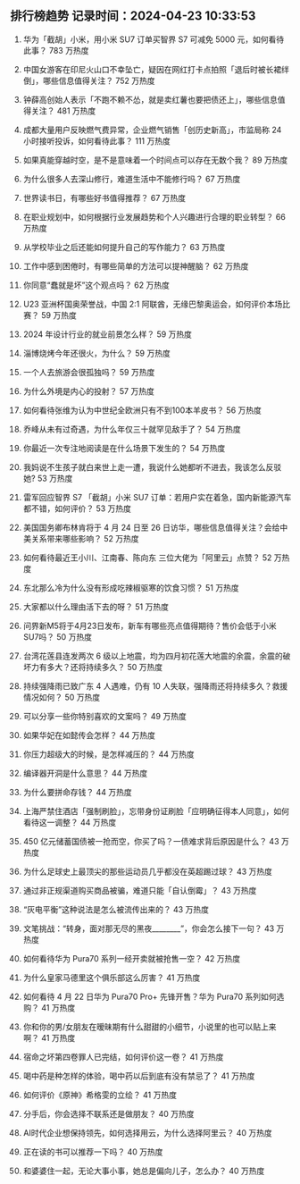 
## 排行榜趋势 记录时间：2024-04-23 10:33:53
  
  1. 华为「截胡」小米，用小米 SU7 订单买智界 S7 可减免 5000 元，如何看待此事？ 783 万热度
    
  2. 中国女游客在印尼火山口不幸坠亡，疑因在网红打卡点拍照「退后时被长裙绊倒」，哪些信息值得关注？ 752 万热度
    
  3. 钟薛高创始人表示「不跑不赖不怂，就是卖红薯也要把债还上」，哪些信息值得关注？ 481 万热度
    
  4. 成都大量用户反映燃气费异常，企业燃气销售「创历史新高」，市监局称 24 小时接听投诉，如何看待此事？ 111 万热度
    
  5. 如果真能穿越时空，是不是意味着一个时间点可以存在无数个我？ 89 万热度
    
  6. 为什么很多人去深山修行，难道生活中不能修行吗？ 67 万热度
    
  7. 世界读书日，有哪些好书值得推荐？ 67 万热度
    
  8. 在职业规划中，如何根据行业发展趋势和个人兴趣进行合理的职业转型？ 66 万热度
    
  9. 从学校毕业之后还能如何提升自己的写作能力？ 63 万热度
    
  10. 工作中感到困倦时，有哪些简单的方法可以提神醒脑？ 62 万热度
    
  11. 你同意“蠢就是坏”这个观点吗？ 62 万热度
    
  12. U23 亚洲杯国奥荣誉战，中国 2:1 阿联酋，无缘巴黎奥运会，如何评价本场比赛？ 59 万热度
    
  13. 2024 年设计行业的就业前景怎么样？ 59 万热度
    
  14. 淄博烧烤今年还很火，为什么？ 59 万热度
    
  15. 一个人去旅游会很孤独吗？ 59 万热度
    
  16. 为什么外境是内心的投射？ 57 万热度
    
  17. 如何看待张维为认为中世纪全欧洲只有不到100本羊皮书？ 56 万热度
    
  18. 乔峰从未有过奇遇，为什么年仅三十就罕见敌手了？ 54 万热度
    
  19. 你最近一次专注地阅读是在什么场景下发生的？ 54 万热度
    
  20. 我妈说不生孩子就白来世上走一遭，我说什么她都听不进去，我该怎么反驳她? 53 万热度
    
  21. 雷军回应智界 S7 「截胡」小米 SU7 订单：若用户实在着急，国内新能源汽车都不错，如何评价？ 53 万热度
    
  22. 美国国务卿布林肯将于 4 月 24 日至 26 日访华，哪些信息值得关注？会给中美关系带来哪些影响？ 52 万热度
    
  23. 如何看待最近王小川、江南春、陈向东 三位大佬为「阿里云」点赞？ 52 万热度
    
  24. 东北那么冷为什么没有形成吃辣椒驱寒的饮食习惯？ 51 万热度
    
  25. 大家都以什么理由活下去的呀？ 51 万热度
    
  26. 问界新M5将于4月23日发布，新车有哪些亮点值得期待？售价会低于小米SU7吗？ 50 万热度
    
  27. 台湾花莲县连发两次 6 级以上地震，均为四月初花莲大地震的余震，余震的破坏力有多大？还将持续多久？ 50 万热度
    
  28. 持续强降雨已致广东 4 人遇难，仍有 10 人失联，强降雨还将持续多久？救援情况如何？ 50 万热度
    
  29. 可以分享一些你特别喜欢的文案吗？ 49 万热度
    
  30. 如果华妃在如懿传会怎样？ 44 万热度
    
  31. 你压力超级大的时候，是怎样减压的？ 44 万热度
    
  32. 编译器开洞是什么意思？ 44 万热度
    
  33. 为什么要拼命存钱？ 44 万热度
    
  34. 上海严禁住酒店「强制刷脸」，忘带身份证刷脸「应明确征得本人同意」，如何看待这一调整？ 44 万热度
    
  35. 450 亿元储蓄国债被一抢而空，你买了吗？一债难求背后原因是什么？ 43 万热度
    
  36. 为什么足球史上最顶尖的那些运动员几乎都没在英超踢过球？ 43 万热度
    
  37. 通过非正规渠道购买商品被骗，难道只能「自认倒霉」？ 43 万热度
    
  38. “灰电平衡”这种说法是怎么被流传出来的？ 43 万热度
    
  39. 文笔挑战：“转身，面对那无尽的黑夜________”，你会怎么接下一句？ 43 万热度
    
  40. 如何看待华为 Pura70 系列一经开卖就被抢售一空？ 42 万热度
    
  41. 为什么皇家马德里这个俱乐部这么厉害？ 41 万热度
    
  42. 如何看待 4 月 22 日华为 Pura70 Pro+ 先锋开售？华为 Pura70 系列如何选购？ 41 万热度
    
  43. 你和你的男/女朋友在暧昧期有什么甜甜的小细节，小说里的也可以贴上来啊？ 41 万热度
    
  44. 宿命之坏第四卷罪人已完结，如何评价这一卷？ 41 万热度
    
  45. 喝中药是种怎样的体验，喝中药以后到底有没有禁忌了？ 41 万热度
    
  46. 如何评价《原神》希格雯的立绘？ 41 万热度
    
  47. 分手后，你会选择不联系还是做朋友？ 40 万热度
    
  48. AI时代企业想保持领先，如何选择用云，为什么选择阿里云？ 40 万热度
    
  49. 正在读的书可以推荐一下吗？ 40 万热度
    
  50. 和婆婆住一起，无论大事小事，她总是偏向儿子，怎么办？ 40 万热度
    